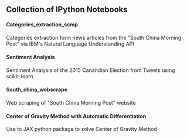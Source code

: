 ## Collection of IPython Notebooks

#### Categories_extraction_scmp
Categories extraction form news articles from the "South China Morning Post" via IBM's Natural Language Understanding API

#### Sentiment Analysis
Sentiment Analysis of the 2015 Canandian Election from Tweets using scikit-learn.

#### South_china_webscrape
Web scraping of "South China Morning Post" website

#### Center of Gravity Method with Automatic Differentiation
Use to JAX python package to solve Center of Gravity Method
